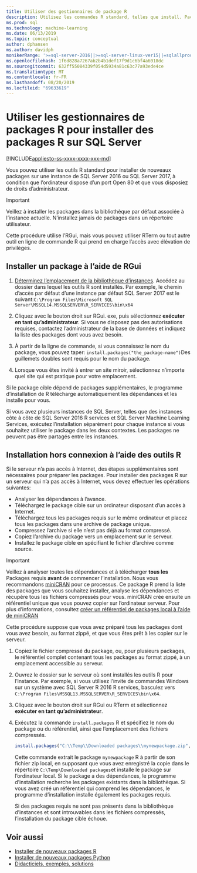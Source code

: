 ```yaml
---
title: Utiliser des gestionnaires de package R
description: Utilisez les commandes R standard, telles que install. Packages, pour ajouter de nouveaux packages R à SQL Server 2016 R services ou SQL Server Machine Learning Services (dans la base de données).
ms.prod: sql
ms.technology: machine-learning
ms.date: 06/13/2019
ms.topic: conceptual
author: dphansen
ms.author: davidph
monikerRange: '>=sql-server-2016||>=sql-server-linux-ver15||=sqlallproducts-allversions'
ms.openlocfilehash: 1f6d828a7267ab2b4b1def17f9d1c6bf4a6018dc
ms.sourcegitcommit: 632ff55084339f054d5934a81c63c77a93ede4ce
ms.translationtype: MT
ms.contentlocale: fr-FR
ms.lasthandoff: 08/20/2019
ms.locfileid: "69633619"
---
```

# <a name="use-r-package-managers-to-install-r-packages-on-sql-server"></a>Utiliser les gestionnaires de packages R pour installer des packages R sur SQL Server
[!INCLUDE[appliesto-ss-xxxx-xxxx-xxx-md](../../includes/appliesto-ss-xxxx-xxxx-xxx-md.md)]

Vous pouvez utiliser les outils R standard pour installer de nouveaux packages sur une instance de SQL Server 2016 ou SQL Server 2017, à condition que l’ordinateur dispose d’un port Open 80 et que vous disposiez de droits d’administrateur.

> [!IMPORTANT] 
> Veillez à installer les packages dans la bibliothèque par défaut associée à l’instance actuelle. N’installez jamais de packages dans un répertoire utilisateur.

Cette procédure utilise l’RGui, mais vous pouvez utiliser RTerm ou tout autre outil en ligne de commande R qui prend en charge l’accès avec élévation de privilèges.

## <a name="install-a-package-using-rgui"></a>Installer un package à l’aide de RGui

1. [Déterminez l’emplacement de la bibliothèque d’instances](../package-management/r-package-information.md). Accédez au dossier dans lequel les outils R sont installés. Par exemple, le chemin d’accès par défaut d’une instance par défaut SQL Server 2017 est le suivant:`C:\Program Files\Microsoft SQL Server\MSSQL14.MSSQLSERVER\R_SERVICES\bin\x64`

1. Cliquez avec le bouton droit sur RGui. exe, puis sélectionnez **exécuter en tant qu’administrateur**. Si vous ne disposez pas des autorisations requises, contactez l’administrateur de la base de données et indiquez la liste des packages dont vous avez besoin.

1. À partir de la ligne de commande, si vous connaissez le nom du package, vous pouvez taper: `install.packages("the_package-name")`Des guillemets doubles sont requis pour le nom du package.

1. Lorsque vous êtes invité à entrer un site miroir, sélectionnez n’importe quel site qui est pratique pour votre emplacement.

Si le package cible dépend de packages supplémentaires, le programme d’installation de R télécharge automatiquement les dépendances et les installe pour vous.

Si vous avez plusieurs instances de SQL Server, telles que des instances côte à côte de SQL Server 2016 R services et SQL Server Machine Learning Services, exécutez l’installation séparément pour chaque instance si vous souhaitez utiliser le package dans les deux contextes. Les packages ne peuvent pas être partagés entre les instances.

## <a name = "bkmk_offlineInstall"></a>Installation hors connexion à l’aide des outils R

Si le serveur n’a pas accès à Internet, des étapes supplémentaires sont nécessaires pour préparer les packages. Pour installer des packages R sur un serveur qui n’a pas accès à Internet, vous devez effectuer les opérations suivantes:

+ Analyser les dépendances à l’avance.
+ Téléchargez le package cible sur un ordinateur disposant d’un accès à Internet.
+ Téléchargez tous les packages requis sur le même ordinateur et placez tous les packages dans une archive de package unique.
+ Compressez l’archive si elle n’est pas déjà au format compressé.
+ Copiez l’archive du package vers un emplacement sur le serveur.
+ Installez le package cible en spécifiant le fichier d’archive comme source.

> [!IMPORTANT] 
>  Veillez à analyser toutes les dépendances et à télécharger **tous les** Packages requis **avant** de commencer l’installation. Nous vous recommandons [miniCRAN](https://mran.microsoft.com/package/miniCRAN) pour ce processus. Ce package R prend la liste des packages que vous souhaitez installer, analyse les dépendances et récupère tous les fichiers compressés pour vous. miniCRAN crée ensuite un référentiel unique que vous pouvez copier sur l’ordinateur serveur. Pour plus d’informations, consultez [créer un référentiel de packages local à l’aide de miniCRAN](create-a-local-package-repository-using-minicran.md)

Cette procédure suppose que vous avez préparé tous les packages dont vous avez besoin, au format zippé, et que vous êtes prêt à les copier sur le serveur.

1. Copiez le fichier compressé du package, ou, pour plusieurs packages, le référentiel complet contenant tous les packages au format zippé, à un emplacement accessible au serveur.

2. Ouvrez le dossier sur le serveur où sont installés les outils R pour l’instance. Par exemple, si vous utilisez l’invite de commandes Windows sur un système avec SQL Server R 2016 R services, basculez vers `C:\Program Files\MSSQL13.MSSQLSERVER\R_SERVICES\bin\x64`.

3. Cliquez avec le bouton droit sur RGui ou RTerm et sélectionnez **exécuter en tant qu’administrateur**.

4. Exécutez la commande `install.packages` R et spécifiez le nom du package ou du référentiel, ainsi que l’emplacement des fichiers compressés.

    ```R
    install.packages("C:\\Temp\\Downloaded packages\\mynewpackage.zip", repos=NULL)
    ```

    Cette commande extrait le package `mynewpackage` R à partir de son fichier zip local, en supposant que vous avez enregistré la copie dans le répertoire `C:\Temp\Downloaded packages`et installe le package sur l’ordinateur local. Si le package a des dépendances, le programme d’installation recherche les packages existants dans la bibliothèque. Si vous avez créé un référentiel qui comprend les dépendances, le programme d’installation installe également les packages requis.

    Si des packages requis ne sont pas présents dans la bibliothèque d’instances et sont introuvables dans les fichiers compressés, l’installation du package cible échoue.

## <a name="see-also"></a>Voir aussi

+ [Installer de nouveaux packages R](install-additional-r-packages-on-sql-server.md)
+ [Installer de nouveaux packages Python](../python/install-additional-python-packages-on-sql-server.md)
+ [Didacticiels, exemples, solutions](../tutorials/machine-learning-services-tutorials.md)
